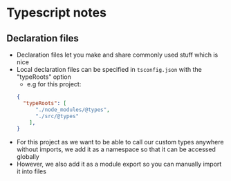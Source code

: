 # Typescript notes

## Declaration files

- Declaration files let you make and share commonly used stuff which is nice
- Local declaration files can be specified in `tsconfig.json` with the "typeRoots" option
  - e.g for this project:
  ```json
  {
    "typeRoots": [
        "./node_modules/@types",
        "./src/@types"
      ],
  }
  ```
- For this project as we want to be able to call our custom types anywhere without imports, we add it as a namespace so that it can be accessed globally
- However, we also add it as a module export so you can manually import it into files
